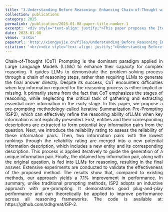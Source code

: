 ```yaml
---
title: "3.Understanding Before Reasoning: Enhancing Chain-of-Thought with Iterative Summarization Pre-Prompting"
collection: publications
category: 2025
permalink: /publication/2025-01-08-paper-title-number-1
excerpt: '<div style="text-align: justify;">This paper proposes the Iterative Summarization Pre-Prompting (ISP²) method, which enhances the complex reasoning capabilities of large language models by adaptively extracting candidate information, rating the reliability of information pairs, and performing iterative summarization. Experiments show that this method can significantly improve model performance. Additionally, the paper analyzes the summarization steps and error sources of ISP².</div>'
date: 2025-01-08
venue: 'arXiv'
paperurl: 'http://xiongyujie.cn/files/Understanding_Before_Reasoning_Enhancing_Chain-of-Thought_with_Iterative_Summarization_Pre-Prompting.pdf'
citation: '<br/><div style="text-align: justify;">Understanding Before Reasoning: Enhancing Chain-of-Thought with Iterative Summarization Pre-Prompting, D.-H. Zhu, Y.-J. Xiong*, J.-C. Zhang, X.-J. Xie, C.-M. Xia, arxiv preprint, arxiv:2501.04341 (2025)</div>'
---
```


<div style="text-align: justify;">Chain-of-Thought (CoT) Prompting is the dominant paradigm applied in Large Language Models (LLMs) to enhance their capacity for complex reasoning. It guides LLMs to demonstrate the problem-solving process through a chain of reasoning steps, rather than requiring LLMs to generate the final answer directly. Despite its success, CoT encounters difficulties when key information required for the reasoning process is either implicit or missing. It primarily stems from the fact that CoT emphasizes the stages of reasoning, while neglecting the critical task of gathering and extracting essential core information in the early stage. In this paper, we propose a pre-prompting methodology called Iterative Summarization Pre-Prompting (ISP2), which can effectively refine the reasoning ability ofLLMs when key information is not explicitly presented. First, entities and their corresponding descriptions are extracted to form potential key information pairs from the question. Next, we introduce the reliability rating to assess the reliability of these information pairs. Then, two information pairs with the lowest rankings through the reliability rating are merged into a new potential information description, which includes a new entity and its corresponding description. This process is applied iteratively to guide the generation of a unique information pair. Finally, the obtained key information pair, along with the original question, is fed into LLMs for reasoning, resulting in the final answer. Extensive experiments are conducted to validate the effectiveness of the proposed method. The results show that, compared to existing methods, our approach yields a 7.1% improvement in performance. In summary, unlike traditional prompting methods, ISP2 adopts an inductive approach with pre-prompting. It demonstrates good plug-and-play performance and can theoretically be applied to improve performance across all reasoning frameworks. The code is available at: https://github.com/zdhgreat/ISP-2.</div>
<br/>

